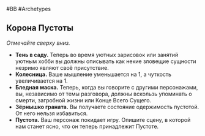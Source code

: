 #BB  #Archetypes
## Корона Пустоты  
*Отмечайте сверху вниз.* 
- **Тень в саду.** Теперь во время уютных зарисовок или  занятий уютным хобби вы должны описывать как некие  зловещие сущности незримо являют своё присутствие.  
-  **Колесница.** Ваше мышление уменьшается на 1, а чуткость  увеличивается на 1.  
-  **Бледная маска.** Теперь, когда вы говорите с другими  персонажами, вы, независимо от темы разговора, должны  вскользь упоминать о смерти, загробной жизни или Конце  Всего Сущего.  
-  **Зёрнышко граната.** Вы получаете состояние  одержимость пустотой. От него нельзя избавиться.  
-  **Пустота.** Ваш персонаж покидает игру. Опишите сцену, в  которой нам станет ясно, что он теперь принадлежит  Пустоте. 
